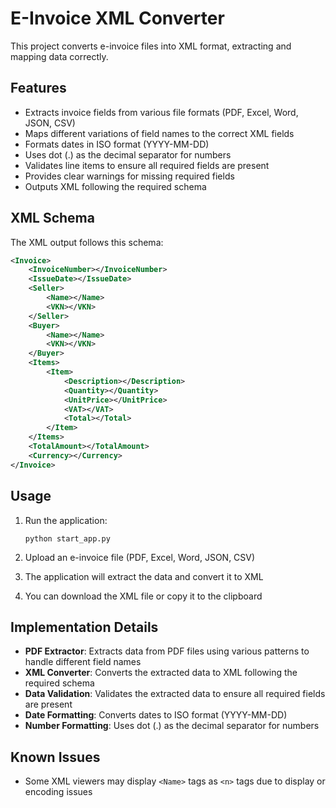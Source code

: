 # E-Invoice XML Converter

This project converts e-invoice files into XML format, extracting and mapping data correctly.

## Features

- Extracts invoice fields from various file formats (PDF, Excel, Word, JSON, CSV)
- Maps different variations of field names to the correct XML fields
- Formats dates in ISO format (YYYY-MM-DD)
- Uses dot (.) as the decimal separator for numbers
- Validates line items to ensure all required fields are present
- Provides clear warnings for missing required fields
- Outputs XML following the required schema

## XML Schema

The XML output follows this schema:

```xml
<Invoice>
    <InvoiceNumber></InvoiceNumber>
    <IssueDate></IssueDate>
    <Seller>
        <Name></Name>
        <VKN></VKN>
    </Seller>
    <Buyer>
        <Name></Name>
        <VKN></VKN>
    </Buyer>
    <Items>
        <Item>
            <Description></Description>
            <Quantity></Quantity>
            <UnitPrice></UnitPrice>
            <VAT></VAT>
            <Total></Total>
        </Item>
    </Items>
    <TotalAmount></TotalAmount>
    <Currency></Currency>
</Invoice>
```

## Usage

1. Run the application:
   ```
   python start_app.py
   ```

2. Upload an e-invoice file (PDF, Excel, Word, JSON, CSV)
3. The application will extract the data and convert it to XML
4. You can download the XML file or copy it to the clipboard

## Implementation Details

- **PDF Extractor**: Extracts data from PDF files using various patterns to handle different field names
- **XML Converter**: Converts the extracted data to XML following the required schema
- **Data Validation**: Validates the extracted data to ensure all required fields are present
- **Date Formatting**: Converts dates to ISO format (YYYY-MM-DD)
- **Number Formatting**: Uses dot (.) as the decimal separator for numbers

## Known Issues

- Some XML viewers may display `<Name>` tags as `<n>` tags due to display or encoding issues